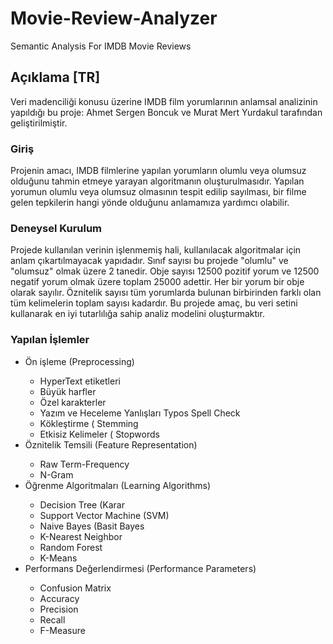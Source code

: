 # Movie-Review-Analyzer
Semantic Analysis For IMDB Movie Reviews

## Açıklama [TR]

Veri madenciliği konusu üzerine IMDB film yorumlarının anlamsal analizinin yapıldığı bu proje:
Ahmet Sergen Boncuk ve Murat Mert Yurdakul tarafından geliştirilmiştir.

### Giriş

Projenin amacı, IMDB filmlerine yapılan yorumların olumlu veya olumsuz olduğunu tahmin etmeye yarayan algoritmanın oluşturulmasıdır.
Yapılan yorumun olumlu veya olumsuz olmasının tespit edilip sayılması, bir filme gelen tepkilerin hangi yönde olduğunu anlamamıza yardımcı olabilir.

### Deneysel Kurulum

Projede kullanılan verinin işlenmemiş hali, kullanılacak algoritmalar için anlam çıkartılmayacak yapıdadır. 
Sınıf sayısı bu projede "olumlu" ve "olumsuz" olmak üzere 2 tanedir.
Obje sayısı 12500 pozitif yorum ve 12500 negatif yorum olmak üzere toplam 25000 adettir. Her bir yorum bir obje olarak sayılır.
Öznitelik sayısı tüm yorumlarda bulunan birbirinden farklı olan tüm kelimelerin toplam sayısı kadardır.
Bu projede amaç, bu veri setini kullanarak en iyi tutarlılığa sahip analiz modelini oluşturmaktır.

### Yapılan İşlemler

<ul>
  <li>Ön işleme (Preprocessing)</li>
  <ul>
      <li>HyperText etiketleri</li>
      <li>Büyük harfler</li>
      <li>Özel karakterler</li>
      <li>Yazım ve Heceleme Yanlışları Typos Spell Check</li>
      <li>Kökleştirme ( Stemming</li>
      <li>Etkisiz Kelimeler ( Stopwords</li>
  </ul>
  <li>Öznitelik Temsili (Feature Representation)</li>
  <ul>
    <li>Raw Term-Frequency</li>
    <li>N-Gram</li>
  </ul>
  <li>Öğrenme Algoritmaları (Learning Algorithms)</li>
  <ul>
    <li>Decision Tree (Karar</li>
    <li>Support Vector Machine (SVM)</li>
    <li>Naive Bayes (Basit Bayes</li>
    <li>K-Nearest Neighbor</li>
    <li>Random Forest</li>
    <li>K-Means</li>
  </ul>
  <li>Performans Değerlendirmesi (Performance Parameters)</li>
  <ul>
    <li>Confusion Matrix</li>
    <li>Accuracy</li>
    <li>Precision</li>
    <li>Recall</li>
    <li>F-Measure</li>
  </ul>
</ul>
